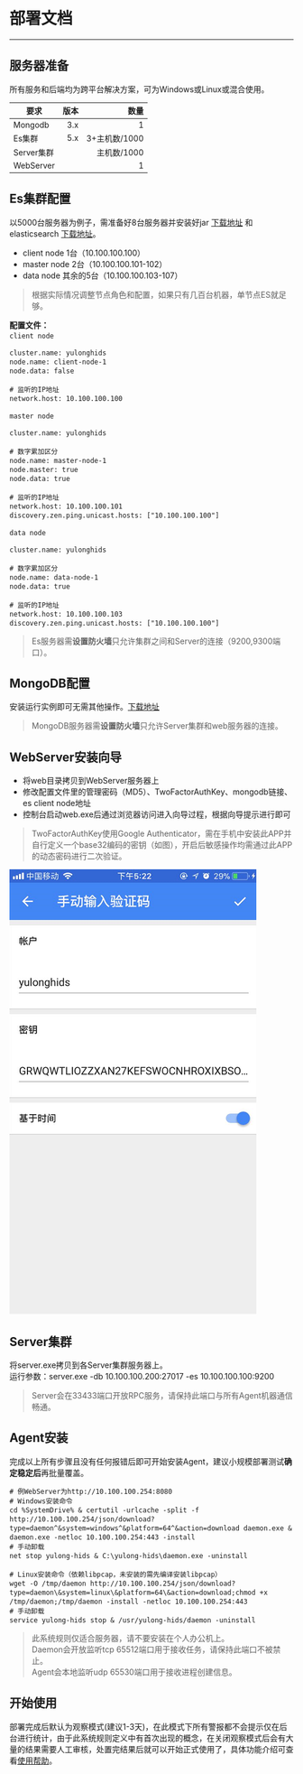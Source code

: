 # 部署文档
----------
## 服务器准备

所有服务和后端均为跨平台解决方案，可为Windows或Linux或混合使用。

| 要求        |    版本     |   数量      |
| --------    | -----:  | -----:  |
| Mongodb    | 3.x  |1|
| Es集群     |  5.x  |   3+主机数/1000  |
| Server集群         | |主机数/1000    |
|WebServer||1|

## Es集群配置
以5000台服务器为例子，需准备好8台服务器并安装好jar [下载地址][1] 和elasticsearch [下载地址][2]。

 - client node 1台（10.100.100.100）
 - master node 2台（10.100.100.101-102）
 - data node 其余的5台（10.100.100.103-107）

> 根据实际情况调整节点角色和配置，如果只有几百台机器，单节点ES就足够。

**配置文件：**  
`client node`
```
cluster.name: yulonghids
node.name: client-node-1
node.data: false

# 监听的IP地址
network.host: 10.100.100.100
```
`master node`
```
cluster.name: yulonghids

# 数字累加区分
node.name: master-node-1
node.master: true
node.data: true

# 监听的IP地址
network.host: 10.100.100.101
discovery.zen.ping.unicast.hosts: ["10.100.100.100"]
```
`data node`
```
cluster.name: yulonghids

# 数字累加区分
node.name: data-node-1
node.data: true

# 监听的IP地址
network.host: 10.100.100.103
discovery.zen.ping.unicast.hosts: ["10.100.100.100"]
```

> Es服务器需**设置防火墙**只允许集群之间和Server的连接（9200,9300端口）。


## MongoDB配置
安装运行实例即可无需其他操作。[下载地址][3]
> MongoDB服务器需**设置防火墙**只允许Server集群和web服务器的连接。

## WebServer安装向导

 - 将web目录拷贝到WebServer服务器上
 - 修改配置文件里的管理密码（MD5）、TwoFactorAuthKey、mongodb链接、es client node地址
 - 控制台启动web.exe后通过浏览器访问进入向导过程，根据向导提示进行即可

> TwoFactorAuthKey使用Google Authenticator，需在手机中安装此APP并自行定义一个base32编码的密钥（如图），开启后敏感操作均需通过此APP的动态密码进行二次验证。

![](./auth.png)

## Server集群
将server.exe拷贝到各Server集群服务器上。  
运行参数：server.exe -db 10.100.100.200:27017 -es 10.100.100.100:9200

> Server会在33433端口开放RPC服务，请保持此端口与所有Agent机器通信畅通。  

## Agent安装
完成以上所有步骤且没有任何报错后即可开始安装Agent，建议小规模部署测试**确定稳定后**再批量覆盖。

```
# 例WebServer为http://10.100.100.254:8080
# Windows安装命令
cd %SystemDrive% & certutil -urlcache -split -f http://10.100.100.254/json/download?type=daemon^&system=windows^&platform=64^&action=download daemon.exe & daemon.exe -netloc 10.100.100.254:443 -install
# 手动卸载
net stop yulong-hids & C:\yulong-hids\daemon.exe -uninstall

# Linux安装命令（依赖libpcap，未安装的需先编译安装libpcap）
wget -O /tmp/daemon http://10.100.100.254/json/download?type=daemon\&system=linux\&platform=64\&action=download;chmod +x /tmp/daemon;/tmp/daemon -install -netloc 10.100.100.254:443
# 手动卸载
service yulong-hids stop & /usr/yulong-hids/daemon -uninstall

```
> 此系统规则仅适合服务器，请不要安装在个人办公机上。  
> Daemon会开放监听tcp 65512端口用于接收任务，请保持此端口不被禁止。  
> Agent会本地监听udp 65530端口用于接收进程创建信息。  

## 开始使用

部署完成后默认为观察模式(建议1-3天)，在此模式下所有警报都不会提示仅在后台进行统计，由于此系统规则定义中有首次出现的概念，在关闭观察模式后会有大量的结果需要人工审核，处置完结果后就可以开始正式使用了，具体功能介绍可查看[使用帮助](./help.md)。





  [1]: https://sec.ly.com/mirror/jre-8u131-windows-x64.exe
  [2]: https://www.elastic.co/downloads/past-releases/elasticsearch-5-6-5
  [3]: https://sec.ly.com/mirror/mongodb-win32-x86_64-2008plus-ssl-3.4.0-signed.msi